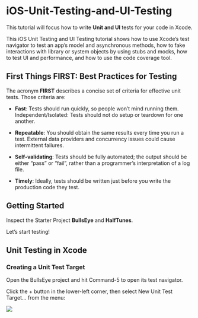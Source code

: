 # iOS-Unit-Testing-and-UI-Testing

This tutorial will focus how to write **Unit and UI** tests for your code in Xcode.

This iOS Unit Testing and UI Testing tutorial shows how to use Xcode’s test navigator to test an app’s model and asynchronous methods, how to fake interactions with library or system objects by using stubs and mocks, how to test UI and performance, and how to use the code coverage tool.

## First Things FIRST: Best Practices for Testing
The acronym **FIRST** describes a concise set of criteria for effective unit tests. 
Those criteria are:

* **Fast**: Tests should run quickly, so people won’t mind running them.
Independent/Isolated: Tests should not do setup or teardown for one another.

* **Repeatable**: You should obtain the same results every time you run a test. External data providers and concurrency issues could cause intermittent failures.

* **Self-validating**: Tests should be fully automated; the output should be either “pass” or “fail”, rather than a programmer’s interpretation of a log file.

* **Timely**: Ideally, tests should be written just before you write the production code they test.

## Getting Started

Inspect the Starter Project **BullsEye** and **HalfTunes**.

Let’s start testing!

## Unit Testing in Xcode
### Creating a Unit Test Target
Open the BullsEye project and hit Command-5 to open its test navigator.

Click the + button in the lower-left corner, then select New Unit Test Target… from the menu:

![](../images/1.png)